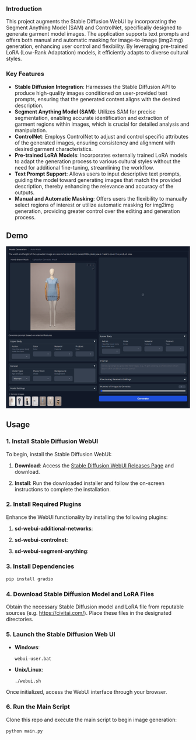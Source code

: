 ### Introduction

This project augments the Stable Diffusion WebUI by incorporating the Segment Anything Model (SAM) and ControlNet, specifically designed to generate garment model images. The application supports text prompts and offers both manual and automatic masking for image-to-image (img2img) generation, enhancing user control and flexibility. By leveraging pre-trained LoRA (Low-Rank Adaptation) models, it efficiently adapts to diverse cultural styles.

### Key Features

- **Stable Diffusion Integration**: Harnesses the Stable Diffusion API to produce high-quality images conditioned on user-provided text prompts, ensuring that the generated content aligns with the desired description.
- **Segment Anything Model (SAM)**: Utilizes SAM for precise segmentation, enabling accurate identification and extraction of garment regions within images, which is crucial for detailed analysis and manipulation.
- **ControlNet**: Employs ControlNet to adjust and control specific attributes of the generated images, ensuring consistency and alignment with desired garment characteristics.
- **Pre-trained LoRA Models**: Incorporates externally trained LoRA models to adapt the generation process to various cultural styles without the need for additional fine-tuning, streamlining the workflow.
- **Text Prompt Support**: Allows users to input descriptive text prompts, guiding the model toward generating images that match the provided description, thereby enhancing the relevance and accuracy of the outputs.
- **Manual and Automatic Masking**: Offers users the flexibility to manually select regions of interest or utilize automatic masking for img2img generation, providing greater control over the editing and generation process.

## Demo

<img src=".\images\demo.gif" alt="demo" />

 

## Usage

### 1. Install Stable Diffusion WebUI 

To begin, install the Stable Diffusion WebUI:

1. **Download**: Access the [Stable Diffusion WebUI Releases Page](https://github.com/AUTOMATIC1111/stable-diffusion-webui/releases) and download.

2. **Install**: Run the downloaded installer and follow the on-screen instructions to complete the installation.

### 2. Install Required Plugins 

Enhance the WebUI functionality by installing the following plugins:

1. **sd-webui-additional-networks**:

2. **sd-webui-controlnet**:

3. **sd-webui-segment-anything**:

### 3. Install Dependencies

```bash
pip install gradio
```

### 4. Download Stable Diffusion Model and LoRA Files

Obtain the necessary Stable Diffusion model and LoRA file from reputable sources (e.g. https://civitai.com/). Place these files in the designated directories.

### 5. Launch the Stable Diffusion Web UI 

- **Windows**:
  ```
  webui-user.bat
  ```

- **Unix/Linux**:
  ```
  ./webui.sh
  ```

Once initialized, access the WebUI interface through your browser.

### 6. Run the Main Script

Clone this repo and execute the main script to begin image generation:

```bash
python main.py
```

 